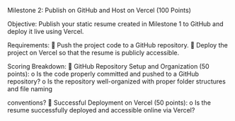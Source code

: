 Milestone 2: Publish on GitHub and Host on Vercel (100 Points) 

Objective:
Publish your static resume created in Milestone 1 to GitHub and deploy it live using Vercel. 

Requirements: 
 Push the project code to a GitHub repository. 
 Deploy the project on Vercel so that the resume is publicly accessible. 

Scoring Breakdown: 
 GitHub Repository Setup and Organization (50 points):
o Is the code properly committed and pushed to a GitHub repository? 
o Is the repository well-organized with proper folder structures and file naming 

conventions? 
 Successful Deployment on Vercel (50 points):
o Is the resume successfully deployed and accessible online via Vercel?

